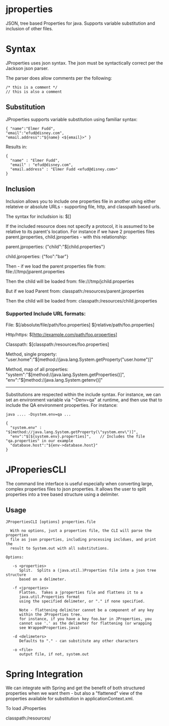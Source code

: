 jproperties
===========

JSON, tree based Properties for java.  Supports variable substitution and 
inclusion of other files.



Syntax
======

JProperties uses json syntax.  The json must be syntactically correct per the
Jackson json parser.  

The parser does allow comments per the following:

	/* this is a comment */
	// this is also a comment


Substitution
------------

JProperties supports variable substitution using familiar syntax: 

	{ "name":"Elmer Fudd",
	"email":"efud@disney.com",
	"email.address":"${name} <${email}>" }

Results in: 

	{
	  "name" : "Elmer Fudd",
	  "email" : "efud@disney.com",
	  "email.address" : "Elmer Fudd <efud@disney.com>"
	}



Inclusion
---------

Inclusion allows you to include one properties file in another using either
relateive or absolute URLs - supporting file, http, and classpath based urls.

The syntax for includsion is: 
	$[<include resource>]

If the included resource does not specify a protocol, it is assumed to be
relative to its parent's location.  For instance if we have 2 properties files
parent.jproperties, child.jproperties - with this relationship:

parent.jproperties:
	{"child":"$[child.properties"}


child.jproperties: 
	{"foo":"bar"}

Then - if we load the parent properties file from:
file:///tmp/jparent.properties 

Then the child will be loaded from:
file:///tmp/jchild.properties

But if we load Parent from: 
classpath:/resources/parent.jproperties

Then the child will be loaded from:
classpath:/resources/child.jproperties

### Supported Include URL formats: 

File: 
   $[/absolute/file/path/foo.properties]
   $[relative/path/foo.properties]

Http/https:
   $[http://example.com/path/foo.properties]

Classpath: 
   $[classpath:/resources/foo.properties]

Method, single property: 
   "user.home":"$[method://java.lang.System.getProperty(\"user.home\")]"

Method, map of all properties: 
   "system":"$[method://java.lang.System.getProperties()]",
   "env":"$[method://java.lang.System.getenv()]"


* * *
Substitutions are respected within the include syntax.  For instance, we can set an 
environment variable via "-Denv=qa" at runtime, and then use that to include the 
QA environment prooperties.  For instance: 

	java .... -Dsystem.env=qa ... 

	{
	  "system.env" : "$[method://java.lang.System.getProperty(\"system.env\")]",
	  "env":"$[${system.env}.properties]",    // Includes the file "qa.properties" in our example
	  "database.host":"${env->database.host}"
	}


JProperiesCLI
=============

The command line interface is useful especially when converting large, complex
properties files to json properties.  It allows the user to split properties 
into a tree based structure using a delimiter. 

Usage
-----


	JPropertiesCLI [options] properties.file
	 
	  With no options, just a properties file, the CLI will parse the properties 
	  file as json properties, including processing incldues, and print the 
	  result to System.out with all substitutions.

	Options: 
	 
	   -s <properties>
	      Split.  Splits a (java.util.)Properties file into a json tree structure
	      based on a delimeter.  

	   -f <jproperties>
	      Flatten.  Takes a jproperties file and flattens it to a 
	      java.util.Properties format
	      using the specified delimeter, or "." if none specified.

	      Note - flattening delimiter cannot be a component of any key 
	      within the JProperties tree.
	      for instance, if you have a key foo.bar in JProperties, you 
	      cannot use '.' as the delimeter for flattening (or wrapping
	      see WrappedProperties.java)

	   -d <delimeters>
	      Defaults to "." - can substitute any other characters
	 
	   -o <file>
	      output file, if not, system.out



Spring Integration
==================

We can integrate with Spring and get the benefit of both structured properties when we want them - but also 
a "flattened" view of the properties available for substitution in applicationContext.xml.

To load JProperties 

<bean id="propertyConfigurer" class="org.springframework.beans.factory.config.PropertyPlaceholderConfigurer">
   <property name="ignoreUnresolvablePlaceholders" value="true"/>
   <property name="propertiesArray">
     <list>
       <bean factory-bean="propertiesHolder" factory-method="asProperties" />
     </list>
   </property>
</bean>
	
<bean id="propertiesHolder" class="net.jmatrix.jproperties.spring.JPropertiesSpringHolder">
  <property name="url">classpath:/resources/</property>
</bean>
